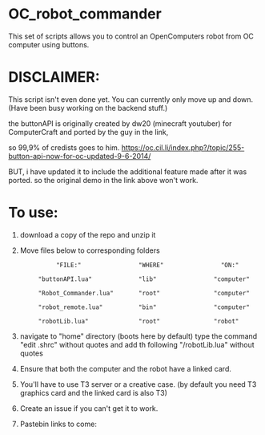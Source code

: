 # OC_robot_commander
This set of scripts allows you to control an OpenComputers robot from OC computer using buttons.

# DISCLAIMER:
This script isn't even done yet. You can currently only move up and down. (Have been busy working on the backend stuff.)

the buttonAPI is originally created by dw20 (minecraft youtuber) for ComputerCraft and ported by the guy in the link, 

so 99,9% of credists goes to him. https://oc.cil.li/index.php?/topic/255-button-api-now-for-oc-updated-9-6-2014/

BUT, i have updated it to include the additional feature made after it was ported. so the original demo in the link above won't work.

# To use:
1. download a copy of the repo and unzip it

2. Move files below to corresponding folders

                 "FILE:"                "WHERE"                "ON:"
                 
            "buttonAPI.lua"             "lib"                "computer"
            
            "Robot_Commander.lua"       "root"               "computer"
            
            "robot_remote.lua"          "bin"                "computer"
            
            "robotLib.lua"              "root"               "robot"

3. navigate to "home" directory (boots here by default) type the command "edit .shrc" without quotes and add th following "/robotLib.lua" without quotes

4. Ensure that both the computer and the robot have a linked card.

5. You'll have to use T3 server or a creative case. (by default you need T3 graphics card and the linked card is also T3)

6. Create an issue if you can't get it to work.

7. Pastebin links to come:
